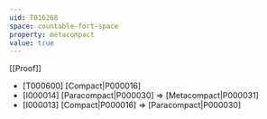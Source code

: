 ```yaml
---
uid: T016268
space: countable-fort-space
property: metacompact
value: true
---
```

[[Proof]]

* [T000600] [Compact|P000016]
* [I000014] [Paracompact|P000030] => [Metacompact|P000031]
* [I000013] [Compact|P000016] => [Paracompact|P000030]


